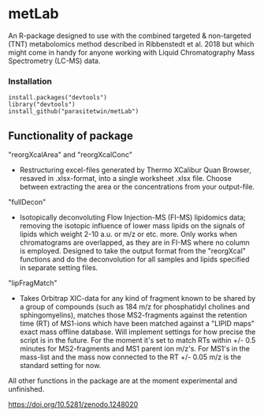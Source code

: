 # metLab
An R-package designed to use with the combined targeted &amp; non-targeted (TNT) metabolomics method described in Ribbenstedt et al. 2018
but which might come in handy for anyone working with Liquid Chromatography Mass Spectrometry (LC-MS) data.

### Installation
```
install.packages("devtools")
library("devtools")
install_github("parasitetwin/metLab")
```


## Functionality of package

"reorgXcalArea" and "reorgXcalConc"
- Restructuring excel-files generated by Thermo XCalibur Quan Browser, resaved in .xlsx-format, into a single worksheet .xlsx file.
  Choose between extracting the area or the concentrations from your output-file.

"fullDecon"
- Isotopically deconvoluting Flow Injection-MS (FI-MS) lipidomics data; removing the isotopic influence of lower mass lipids on the signals
  of lipids which weight 2-10 a.u. or m/z or etc. more. Only works when chromatograms are overlapped, as they are in FI-MS where no
  column is employed. Designed to take the output format from the "reorgXcal" functions and do the deconvolution for all samples and
  lipids specified in separate setting files.
  
"lipFragMatch"
- Takes Orbitrap XIC-data for any kind of fragment known to be shared by a group of compounds (such as 184 m/z for phosphatidyl
  cholines and sphingomyelins), matches those MS2-fragments against the retention time (RT) of MS1-ions which have been matched against
  a "LIPID maps" exact mass offline database. Will implement settings for how precise the script is in the future. For the moment it's
  set to match RTs within +/- 0.5 minutes for MS2-fragments and MS1 parent ion m/z's. For MS1's in the mass-list and the
  mass now connected to the RT +/- 0.05 m/z is the standard setting for now.
  
 All other functions in the package are at the moment experimental and unfinished.

https://doi.org/10.5281/zenodo.1248020
